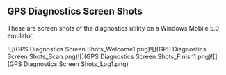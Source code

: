 ## GPS Diagnostics Screen Shots

These are screen shots of the diagnostics utility on a Windows Mobile 5.0 emulator.

![](GPS Diagnostics Screen Shots_Welcome1.png)![](GPS Diagnostics Screen Shots_Scan.png)![](GPS Diagnostics Screen Shots_Finish1.png)![](GPS Diagnostics Screen Shots_Log1.png)